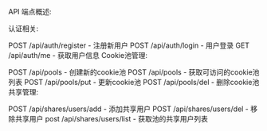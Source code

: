 API 端点概述:

认证相关:

POST /api/auth/register - 注册新用户
POST /api/auth/login - 用户登录
GET /api/auth/me - 获取用户信息
Cookie池管理:

POST /api/pools - 创建新的cookie池
POST /api/pools - 获取可访问的cookie池列表
POST /api/pools/put - 更新cookie池
POST /api/pools/del - 删除cookie池
共享管理:

POST /api/shares/users/add - 添加共享用户
POST /api/shares/users/del - 移除共享用户
post /api/shares/users/list - 获取池的共享用户列表
